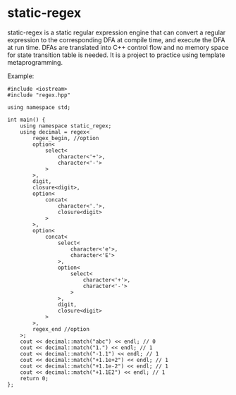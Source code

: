 # static-regex
static-regex is a static regular expression engine that can convert a regular expression to the corresponding DFA at compile time, and execute the DFA at run time. DFAs are translated into C++ control flow and no memory space for state transition table is needed. It is a project to practice using template metaprogramming.

Example:

    #include <iostream>
    #include "regex.hpp"
    
    using namespace std;
    
    int main() {
        using namespace static_regex;
        using decimal = regex<
            regex_begin, //option
            option<
                select<
                    character<'+'>,
                    character<'-'>
                >
            >,
            digit,
            closure<digit>,
            option<
                concat<
                    character<'.'>,
                    closure<digit>
                >
            >,
            option<
                concat<
                    select<
                        character<'e'>,
                        character<'E'>
                    >,
                    option<
                        select<
                            character<'+'>,
                            character<'-'>
                        >
                    >,
                    digit,
                    closure<digit>
                >
            >,
            regex_end //option
        >;
        cout << decimal::match("abc") << endl; // 0
        cout << decimal::match("1.") << endl; // 1
        cout << decimal::match("-1.1") << endl; // 1
        cout << decimal::match("+1.1e+2") << endl; // 1
        cout << decimal::match("+1.1e-2") << endl; // 1
        cout << decimal::match("+1.1E2") << endl; // 1
        return 0;
    };
